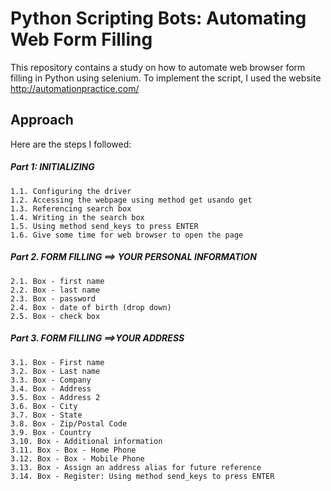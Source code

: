# Python Scripting Bots: Automating Web Form Filling 

This repository contains a study on how to automate web browser form filling in Python using selenium. To implement the script, I used the website http://automationpractice.com/

## Approach  

Here are the steps I followed:

#####   Part 1: INITIALIZING
    1.1. Configuring the driver
    1.2. Accessing the webpage using method get usando get
    1.3. Referencing search box
    1.4. Writing in the search box
    1.5. Using method send_keys to press ENTER
    1.6. Give some time for web browser to open the page

#####   Part 2. FORM FILLING ==> YOUR PERSONAL INFORMATION
    2.1. Box - first name
    2.2. Box - last name
    2.3. Box - password
    2.4. Box - date of birth (drop down)
    2.5. Box - check box 

#####   Part 3. FORM FILLING ==>YOUR ADDRESS
    3.1. Box - First name
    3.2. Box - Last name
    3.3. Box - Company
    3.4. Box - Address
    3.5. Box - Address 2
    3.6. Box - City  
    3.7. Box - State
    3.8. Box - Zip/Postal Code
    3.9. Box - Country
    3.10. Box - Additional information
    3.11. Box - Box - Home Phone
    3.12. Box - Box - Mobile Phone
    3.13. Box - Assign an address alias for future reference
    3.14. Box - Register: Using method send_keys to press ENTER
 
